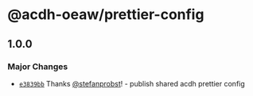# @acdh-oeaw/prettier-config

## 1.0.0

### Major Changes

- [`e3839bb`](https://github.com/acdh-oeaw/prettier-config/commit/e3839bbee6a9259de5e744398274226f16540c46)
  Thanks [@stefanprobst](https://github.com/stefanprobst)! - publish shared acdh prettier config
